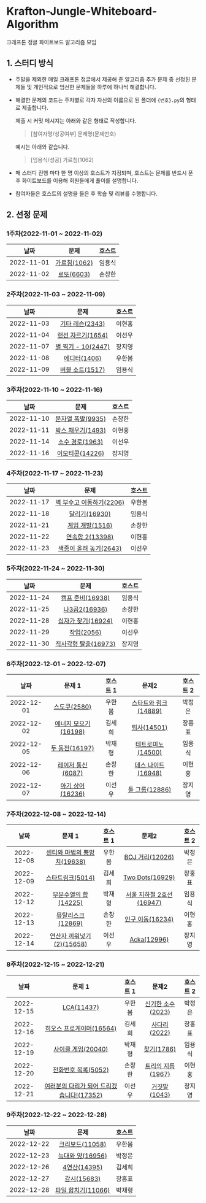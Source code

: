 # Krafton-Jungle-Whiteboard-Algorithm
크래프톤 정글 화이트보드 알고리즘 모임

## 1. 스터디 방식

* 주말을 제외한 매일 크래프톤 정글에서 제공해 준 알고리즘 추가 문제  중 선정된 문제들 및 개인적으로 엄선한 문제들을 하루에 하나씩 해결합니다.

* 해결한 문제의 코드는 주차별로 각자 자신의 이름으로 된 폴더에 `{번호}.py`의 형태로 제출합니다.

  제출 시 커밋 메시지는 아래와 같은 형태로 작성합니다.

  >[참여자명/성공여부] 문제명(문제번호)

  예시는 아래와 같습니다.

  >[임용식/성공] 가르침(1062)

* 매 스터디 진행 마다 한 명 이상의 호스트가 지정되며, 호스트는 문제를 반드시 푼 후 화이트보드를 이용해 회원들에게 풀이를 설명합니다.

* 참여자들은 호스트의 설명을 들은 후 학습 및 리뷰를 수행합니다.

## 2. 선정 문제

### 1주차(2022-11-01 ~ 2022-11-02)

|    날짜    |                         문제                         | 호스트 |
| :--------: | :--------------------------------------------------: | :----: |
| 2022-11-01 | [가르침(1062)](https://www.acmicpc.net/problem/1062) | 임용식 |
| 2022-11-02 |  [로또(6603)](https://www.acmicpc.net/problem/6603)  | 손창한 |

### 2주차(2022-11-03 ~ 2022-11-09)

|    날짜    |                            문제                            | 호스트 |
| :--------: | :--------------------------------------------------------: | :----: |
| 2022-11-03 |  [기타 레슨(2343)](https://www.acmicpc.net/problem/2343)   | 이현홍 |
| 2022-11-04 | [랜선 자르기(1654)](https://www.acmicpc.net/problem/1654)  | 이선우 |
| 2022-11-07 | [별 찍기 - 10(2447)](https://www.acmicpc.net/problem/2447) | 장지영 |
| 2022-11-08 |    [에디터(1406)](https://www.acmicpc.net/problem/1406)    | 우한봄 |
| 2022-11-09 |  [버블 소트(1517)](https://www.acmicpc.net/problem/1517)   | 임용식 |

### 3주차(2022-11-10 ~ 2022-11-16)

|    날짜    |                           문제                            | 호스트 |
| :--------: | :-------------------------------------------------------: | :----: |
| 2022-11-10 | [문자열 폭발(9935)](https://www.acmicpc.net/problem/9935) | 손창한 |
| 2022-11-11 | [박스 채우기(1493)](https://www.acmicpc.net/problem/1493) | 이현홍 |
| 2022-11-14 |  [소수 경로(1963)](https://www.acmicpc.net/problem/1963)  | 이선우 |
| 2022-11-16 | [이모티콘(14226)](https://www.acmicpc.net/problem/14226)  | 장지영 |

### 4주차(2022-11-17 ~ 2022-11-23)

|    날짜    |                             문제                             | 호스트 |
| :--------: | :----------------------------------------------------------: | :----: |
| 2022-11-17 | [벽 부수고 이동하기(2206)](https://www.acmicpc.net/problem/2206) | 우한봄 |
| 2022-11-18 |    [달리기(16930)](https://www.acmicpc.net/problem/16930)    | 임용식 |
| 2022-11-21 |   [게임 개발(1516)](https://www.acmicpc.net/problem/1516)    | 손창한 |
| 2022-11-22 |   [연속합 2(13398)](https://www.acmicpc.net/problem/13398)   | 이현홍 |
| 2022-11-23 | [색종이 올려 놓기(2643)](https://www.acmicpc.net/problem/2643) | 이선우 |

### 5주차(2022-11-24 ~ 2022-11-30)

|    날짜    |                             문제                             | 호스트 |
| :--------: | :----------------------------------------------------------: | :----: |
| 2022-11-24 |  [캠프 준비(16938)](https://www.acmicpc.net/problem/16938)   | 임용식 |
| 2022-11-25 |    [나3곱2(16936)](https://www.acmicpc.net/problem/16936)    | 손창한 |
| 2022-11-28 | [십자가 찾기(16924)](https://www.acmicpc.net/problem/16924)  | 이현홍 |
| 2022-11-29 |      [작업(2056)](https://www.acmicpc.net/problem/2056)      | 이선우 |
| 2022-11-30 | [직사각형 탈출(16973)](https://www.acmicpc.net/problem/16973) | 장지영 |

### 6주차(2022-12-01 ~ 2022-12-07)

|    날짜    |                            문제 1                            | 호스트 1 |                            문제2                             | 호스트 2 |
| :--------: | :----------------------------------------------------------: | :------: | :----------------------------------------------------------: | :------: |
| 2022-12-01 |     [스도쿠(2580)](https://www.acmicpc.net/problem/2580)     |  우한봄  | [스타트와 링크(14889)](https://www.acmicpc.net/problem/14889) |  박정은  |
| 2022-12-02 | [에너지 모으기(16198)](https://www.acmicpc.net/problem/16198) |  김세희  |     [퇴사(14501)](https://www.acmicpc.net/problem/14501)     |  장홍표  |
| 2022-12-05 |   [두 동전(16197)](https://www.acmicpc.net/problem/16197)    |  박재형  |  [테트로미노(14500)](https://www.acmicpc.net/problem/14500)  |  임용식  |
| 2022-12-06 |  [레이저 통신(6087)](https://www.acmicpc.net/problem/6087)   |  손창한  | [데스 나이트(16948)](https://www.acmicpc.net/problem/16948)  |  이현홍  |
| 2022-12-07 |  [아기 상어(16236)](https://www.acmicpc.net/problem/16236)   |  이선우  |   [돌 그룹(12886)](https://www.acmicpc.net/problem/12886)    |  장지영  |

### 7주차(2022-12-08 ~ 2022-12-14)

|    날짜    |                            문제 1                            | 호스트 1 |                            문제2                             | 호스트 2 |
| :--------: | :----------------------------------------------------------: | :------: | :----------------------------------------------------------: | :------: |
| 2022-12-08 | [센티와 마법의 뿅망치(19638)](https://www.acmicpc.net/problem/19638) |  우한봄  |   [BOJ 거리(12026)](https://www.acmicpc.net/problem/12026)   |  박정은  |
| 2022-12-09 |   [스타트링크(5014)](https://www.acmicpc.net/problem/5014)   |  김세희  |   [Two Dots(16929)](https://www.acmicpc.net/problem/16929)   |  장홍표  |
| 2022-12-12 | [부분수열의 합(14225)](https://www.acmicpc.net/problem/14225) |  박재형  | [서울 지하철 2호선(16947)](https://www.acmicpc.net/problem/16947) |  임용식  |
| 2022-12-13 |  [뮤탈리스크(12869)](https://www.acmicpc.net/problem/12869)  |  손창한  |  [인구 이동(16234)](https://www.acmicpc.net/problem/16234)   |  이현홍  |
| 2022-12-14 | [연산자 끼워넣기 (2)(15658)](https://www.acmicpc.net/problem/15658) |  이선우  |     [Acka(12996)](https://www.acmicpc.net/problem/12996)     |  장지영  |

### 8주차(2022-12-15 ~ 2022-12-21)

|    날짜    |                            문제 1                            | 호스트 1 |                           문제2                           | 호스트 2 |
| :--------: | :----------------------------------------------------------: | :------: | :-------------------------------------------------------: | :------: |
| 2022-12-15 |     [LCA(11437)](https://www.acmicpc.net/problem/11437)      |  우한봄  | [신기한 소수(2023)](https://www.acmicpc.net/problem/2023) |  박정은  |
| 2022-12-16 | [히오스 프로게이머(16564)](https://www.acmicpc.net/problem/16564) |  김세희  |   [사다리(2022)](https://www.acmicpc.net/problem/2022)    |  장홍표  |
| 2022-12-19 | [사이클 게임(20040)](https://www.acmicpc.net/problem/20040)  |  박재형  |    [찾기(1786)](https://www.acmicpc.net/problem/1786)     |  임용식  |
| 2022-12-20 | [전화번호 목록(5052)](https://www.acmicpc.net/problem/5052)  |  손창한  | [트리의 지름(1967)](https://www.acmicpc.net/problem/1967) |  이현홍  |
| 2022-12-21 | [여러분의 다리가 되어 드리겠습니다!(17352)](https://www.acmicpc.net/problem/17352) |  이선우  |   [거짓말(1043)](https://www.acmicpc.net/problem/1043)    |  장지영  |

### 9주차(2022-12-22 ~ 2022-12-28)

|    날짜    |                            문제                             | 호스트 |
| :--------: | :---------------------------------------------------------: | :----: |
| 2022-12-22 |  [크리보드(11058)](https://www.acmicpc.net/problem/11058)   | 우한봄 |
| 2022-12-23 |  [늑대와 양(16956)](https://www.acmicpc.net/problem/16956)  | 박정은 |
| 2022-12-26 |    [4연산(14395)](https://www.acmicpc.net/problem/14395)    | 김세희 |
| 2022-12-27 |    [감시(15683)](https://www.acmicpc.net/problem/15683)     | 장홍표 |
| 2022-12-28 | [파일 합치기(11066)](https://www.acmicpc.net/problem/11066) | 박재형 |

